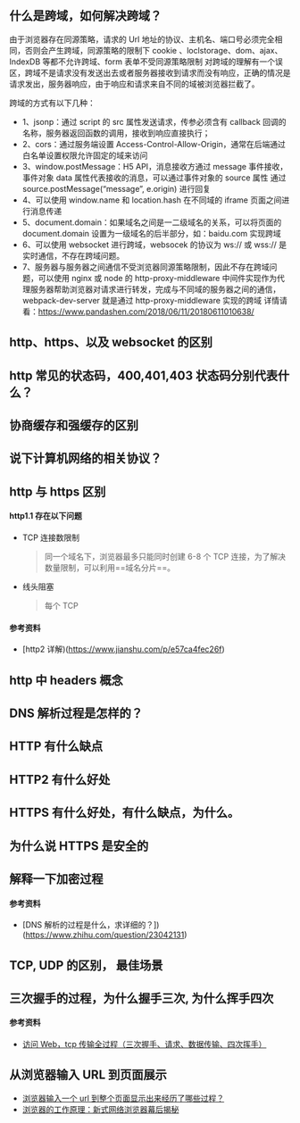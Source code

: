 ## 什么是跨域，如何解决跨域？

由于浏览器存在同源策略，请求的 Url 地址的协议、主机名、端口号必须完全相同，否则会产生跨域，同源策略的限制下 cookie 、loclstorage、dom、ajax、IndexDB 等都不允许跨域、form 表单不受同源策略限制
对跨域的理解有一个误区，跨域不是请求没有发送出去或者服务器接收到请求而没有响应，正确的情况是请求发出，服务器响应，由于响应和请求来自不同的域被浏览器拦截了。

跨域的方式有以下几种：

- 1、jsonp：通过 script 的 src 属性发送请求，传参必须含有 callback 回调的名称，服务器返回函数的调用，接收到响应直接执行；
- 2、cors：通过服务端设置 Access-Control-Allow-Origin，通常在后端通过白名单设置权限允许固定的域来访问
- 3、window.postMessage：H5 API，消息接收方通过 message 事件接收，事件对象 data 属性代表接收的消息，可以通过事件对象的 source 属性 通过 source.postMessage(“message”, e.origin) 进行回复
- 4、可以使用 window.name 和 location.hash 在不同域的 iframe 页面之间进行消息传递
- 5、document.domain：如果域名之间是一二级域名的关系，可以将页面的 document.domain 设置为一级域名的后半部分，如：baidu.com 实现跨域
- 6、可以使用 websocket 进行跨域，websocek 的协议为 ws:// 或 wss:// 是实时通信，不存在跨域问题。
- 7、服务器与服务器之间通信不受浏览器同源策略限制，因此不存在跨域问题，可以使用 nginx 或 node 的 http-proxy-middleware 中间件实现作为代理服务器帮助浏览器对请求进行转发，完成与不同域的服务器之间的通信，webpack-dev-server 就是通过 http-proxy-middleware 实现的跨域
  详情请看：https://www.pandashen.com/2018/06/11/20180611010638/

## http、https、以及 websocket 的区别

## http 常见的状态码，400,401,403 状态码分别代表什么？

## 协商缓存和强缓存的区别

## 说下计算机网络的相关协议？

## http 与 https 区别

#### http1.1 存在以下问题

- TCP 连接数限制
  > 同一个域名下，浏览器最多只能同时创建 6-8 个 TCP 连接，为了解决数量限制，可以利用==域名分片==。
- 线头阻塞
  > 每个 TCP

#### 参考资料

- [http2 详解)(https://www.jianshu.com/p/e57ca4fec26f)

## http 中 headers 概念

## DNS 解析过程是怎样的？

## HTTP 有什么缺点

## HTTP2 有什么好处

## HTTPS 有什么好处，有什么缺点，为什么。

## 为什么说 HTTPS 是安全的

## 解释一下加密过程

#### 参考资料

- [DNS 解析的过程是什么，求详细的？])(https://www.zhihu.com/question/23042131)

## TCP, UDP 的区别， 最佳场景

## 三次握手的过程，为什么握手三次, 为什么挥手四次

#### 参考资料

- [访问 Web，tcp 传输全过程（三次握手、请求、数据传输、四次挥手）](https://blog.csdn.net/sinat_21455985/article/details/53508115)

## 从浏览器输入 URL 到页面展示

- [浏览器输入一个 url 到整个页面显示出来经历了哪些过程？](https://blog.csdn.net/weixin_34348174/article/details/93722583)
- [浏览器的工作原理：新式网络浏览器幕后揭秘](https://www.html5rocks.com/zh/tutorials/internals/howbrowserswork/)
